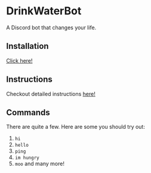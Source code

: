 # DrinkWaterBot
A Discord bot that changes your life.  

## Installation
[Click here!](https://discord.com/oauth2/authorize?client_id=739820357300781056&permissions=355392&scope=bot)

## Instructions
Checkout detailed instructions [here!](https://srujandeshpande.gitbook.io/drinkwaterbot/) 

## Commands
There are quite a few. Here are some you should try out:
1. `hi`
2. `hello`
3. `ping`
4. `im hungry`
5. `moo`
and many more!
